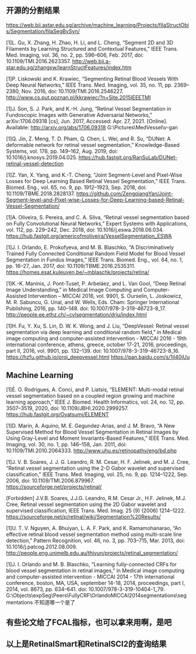 

##  开源的分割结果
https://web.bii.astar.edu.sg/archive/machine_learning/Projects/filaStructObjs/Segmentation/filaSegBySyn/

[1]L. Gu, X. Zhang, H. Zhao, H. Li, and L. Cheng, “Segment 2D and 3D Filaments by Learning Structured and Contextual Features,” IEEE Trans. Med. Imaging, vol. 36, no. 2, pp. 596–606, Feb. 2017, doi: 10.1109/TMI.2016.2623357.
http://web.bii.a-star.edu.sg/zhangxw/learnStructFeatures/index.htm

[1]P. Liskowski and K. Krawiec, “Segmenting Retinal Blood Vessels With Deep Neural Networks,” IEEE Trans. Med. Imaging, vol. 35, no. 11, pp. 2369–2380, Nov. 2016, doi: 10.1109/TMI.2016.2546227.
http://www.cs.put.poznan.pl/kkrawiec/?n=Site.2015IEEETMI


[1]J. Son, S. J. Park, and K.-H. Jung, “Retinal Vessel Segmentation in Fundoscopic Images with Generative Adversarial Networks,” arXiv:1706.09318 [cs], Jun. 2017, Accessed: Apr. 27, 2021. [Online]. Available: http://arxiv.org/abs/1706.09318
G:\Pictures\MedVessel\v-gan

[1]Q. Jin, Z. Meng, T. D. Pham, Q. Chen, L. Wei, and R. Su, “DUNet: A deformable network for retinal vessel segmentation,” Knowledge-Based Systems, vol. 178, pp. 149–162, Aug. 2019, doi: 10.1016/j.knosys.2019.04.025.
https://hub.fastgit.org/RanSuLab/DUNet-retinal-vessel-detection

[1]Z. Yan, X. Yang, and K.-T. Cheng, “Joint Segment-Level and Pixel-Wise Losses for Deep Learning Based Retinal Vessel Segmentation,” IEEE Trans. Biomed. Eng., vol. 65, no. 9, pp. 1912–1923, Sep. 2018, doi: 10.1109/TBME.2018.2828137.
https://github.com/ZengqiangYan/Joint-Segment-level-and-Pixel-wise-Losses-for-Deep-Learning-based-Retinal-Vessel-Segmentation/


[1]A. Oliveira, S. Pereira, and C. A. Silva, “Retinal vessel segmentation based on Fully Convolutional Neural Networks,” Expert Systems with Applications, vol. 112, pp. 229–242, Dec. 2018, doi: 10.1016/j.eswa.2018.06.034.
https://hub.fastgit.org/americofmoliveira/VesselSegmentation_ESWA

[1]J. I. Orlando, E. Prokofyeva, and M. B. Blaschko, “A Discriminatively Trained Fully Connected Conditional Random Field Model for Blood Vessel Segmentation in Fundus Images,” IEEE Trans. Biomed. Eng., vol. 64, no. 1, pp. 16–27, Jan. 2017, doi: 10.1109/TBME.2016.2535311.
https://homes.esat.kuleuven.be/~mblaschk/projects/retina/

[1]K.-K. Maninis, J. Pont-Tuset, P. Arbeláez, and L. Van Gool, “Deep Retinal Image Understanding,” in Medical Image Computing and Computer-Assisted Intervention – MICCAI 2016, vol. 9901, S. Ourselin, L. Joskowicz, M. R. Sabuncu, G. Unal, and W. Wells, Eds. Cham: Springer International Publishing, 2016, pp. 140–148. doi: 10.1007/978-3-319-46723-8_17.
http://people.ee.ethz.ch/~cvlsegmentation/driu/index.html


[1]H. Fu, Y. Xu, S. Lin, D. W. K. Wong, and J. Liu, “DeepVessel: Retinal vessel segmentation via deep learning and conditional random field,” in Medical image computing and computer-assisted intervention - MICCAI 2016 - 19th international conference, athens, greece, october 17-21, 2016, proceedings, part II, 2016, vol. 9901, pp. 132–139. doi: 10.1007/978-3-319-46723-8\_16.
https://hzfu.github.io/proj_deepvessel.html
https://pan.baidu.com/s/1jI40jUu



##  Machine Learning
[1]É. O. Rodrigues, A. Conci, and P. Liatsis, “ELEMENT: Multi-modal retinal vessel segmentation based on a coupled region growing and machine learning approach,” IEEE J. Biomed. Health Informatics, vol. 24, no. 12, pp. 3507–3519, 2020, doi: 10.1109/JBHI.2020.2999257.
https://hub.fastgit.org/Oyatsumi/ELEMENT

[1]D. Marín, A. Aquino, M. E. Gegundez-Arias, and J. M. Bravo, “A New Supervised Method for Blood Vessel Segmentation in Retinal Images by Using Gray-Level and Moment Invariants-Based Features,” IEEE Trans. Med. Imaging, vol. 30, no. 1, pp. 146–158, Jan. 2011, doi: 10.1109/TMI.2010.2064333.
http://www.uhu.es/retinopathy/eng/bd.php

[1]J. V. B. Soares, J. J. G. Leandro, R. M. Cesar, H. F. Jelinek, and M. J. Cree, “Retinal vessel segmentation using the 2-D Gabor wavelet and supervised classification,” IEEE Trans. Med. Imaging, vol. 25, no. 9, pp. 1214–1222, Sep. 2006, doi: 10.1109/TMI.2006.879967.
https://sourceforge.net/projects/retinal/

[Forbidden] J.V.B. Soares, J.J.G. Leandro, R.M. Cesar Jr., H.F. Jelinek, M.J. Cree, Retinal vessel
segmentation using the 2D Gabor wavelet and supervised classification, IEEE
Trans. Med. Imag. 25 (9) (2006) 1214–1222.
https://sourceforge.net/p/retinal/wiki/Segmentation%20Results/

[1]U. T. V. Nguyen, A. Bhuiyan, L. A. F. Park, and K. Ramamohanarao, “An effective retinal blood vessel segmentation method using multi-scale line detection,” Pattern Recognition, vol. 46, no. 3, pp. 703–715, Mar. 2013, doi: 10.1016/j.patcog.2012.08.009.
http://people.eng.unimelb.edu.au/thivun/projects/retinal_segmentation/

[1]J. I. Orlando and M. B. Blaschko, “Learning fully-connected CRFs for blood vessel segmentation in retinal images,” in Medical image computing and computer-assisted intervention - MICCAI 2014 - 17th international conference, boston, MA, USA, september 14-18, 2014, proceedings, part I, 2014, vol. 8673, pp. 634–641. doi: 10.1007/978-3-319-10404-1\_79.
G:\Objects\expSeg\Peers\FullyCRF\OrlandoMICCAI2014segmentations\segmentations
不知道哪一个是了

##  有些论文给了FCAL指标，也可以拿来用啊，是吧


##  以上是RetinalSmart和RetinalSCI2的查询结果